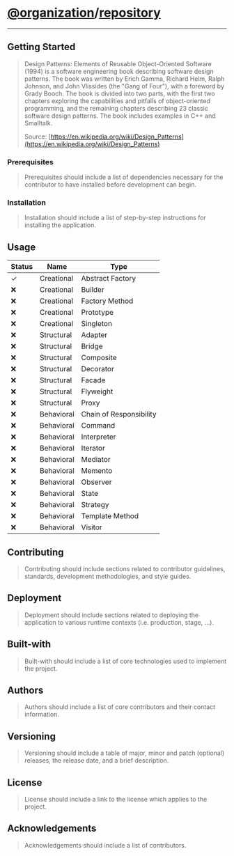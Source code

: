 [//]: # (https://gist.github.com/chantzlarge/0241e2a11a4cc49b628332b3520c08af)
# [@organization](https://github.com/organization)/[repository](https://github.com/organization/repository)

---

## Getting Started

> Design Patterns: Elements of Reusable Object-Oriented Software (1994) is a software engineering book describing software design patterns. The book was written by Erich Gamma, Richard Helm, Ralph Johnson, and John Vlissides (the "Gang of Four"), with a foreword by Grady Booch. The book is divided into two parts, with the first two chapters exploring the capabilities and pitfalls of object-oriented programming, and the remaining chapters describing 23 classic software design patterns. The book includes examples in C++ and Smalltalk.
> 
> Source: [https://en.wikipedia.org/wiki/Design_Patterns](https://en.wikipedia.org/wiki/Design_Patterns)

### Prerequisites

> Prerequisites should include a list of dependencies necessary for the contributor to have installed before development can begin.

### Installation

> Installation should include a list of step-by-step instructions for installing the application.

## Usage

| Status | Name | Type | 
| --- | --- | --- |
| ✓ | Creational | Abstract Factory 
| ❌ | Creational | Builder 
| ❌ | Creational | Factory Method 
| ❌ | Creational | Prototype 
| ❌ | Creational | Singleton 
| ❌ | Structural | Adapter |
| ❌ | Structural | Bridge |
| ❌ | Structural | Composite |
| ❌ | Structural | Decorator |
| ❌ | Structural | Facade |
| ❌ | Structural | Flyweight |
| ❌ | Structural | Proxy |
| ❌ | Behavioral | Chain of Responsibility |
| ❌ | Behavioral | Command |
| ❌ | Behavioral | Interpreter |
| ❌ | Behavioral | Iterator |
| ❌ | Behavioral | Mediator |
| ❌ | Behavioral | Memento |
| ❌ | Behavioral | Observer |
| ❌ | Behavioral | State |
| ❌ | Behavioral | Strategy |
| ❌ | Behavioral | Template Method |
| ❌ | Behavioral | Visitor |

## Contributing

> Contributing should include sections related to contributor guidelines, standards, development methodologies, and style guides.

## Deployment

> Deployment should include sections related to deploying the application to various runtime contexts (i.e. production, stage, …).

## Built-with

> Built-with should include a list of core technologies used to implement the project.

## Authors

> Authors should include a list of core contributors and their contact information.

## Versioning

> Versioning should include a table of major, minor and patch (optional) releases, the release date, and a brief description.

## License

> License should include a link to the license which applies to the project.

## Acknowledgements

> Acknowledgements should include a list of contributors.